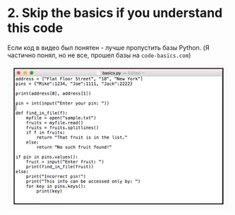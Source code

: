 # 2. Skip the basics if you understand this code

Если код в видео был понятен - лучше пропустить базы Python. 
(Я частично понял, но не все, прошел базы на `code-basics.com`)

![img.png](../../public/02.1.Skip%20the%20basics%20if%20you%20understand%20this%20code.png)
